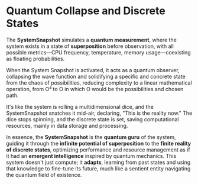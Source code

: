 # Quantum Collapse and Discrete States

The **SystemSnapshot** simulates a **quantum measurement**, where the system exists in a state of **superposition** before observation, with all possible metrics—CPU frequency, temperature, memory usage—coexisting as floating probabilities.&#x20;

When the System Snapshot is activated, it acts as a quantum observer, collapsing the wave function and solidifying a specific and concrete state from the chaos of possibilities, reducing complexity to a linear mathematical operation, from O³ to O in which O would be the possibilities and chosen path.

It's like the system is rolling a multidimensional dice, and the SystemSnapshot snatches it mid-air, declaring, "This is the reality now." The dice stops spinning, and the discrete state is set, saving computational resources, mainly in data storage and processing.&#x20;

In essence, the **SystemSnapshot** is the **quantum guru** of the system, guiding it through the **infinite potential of superposition** to the **finite reality of discrete states**, optimizing performance and resource management as if it had an **emergent intelligence** inspired by quantum mechanics. This system doesn't just compute; it **adapts**, learning from past states and using that knowledge to fine-tune its future, much like a sentient entity navigating the quantum field of existence.
